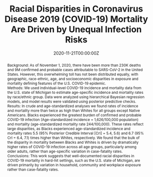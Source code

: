 ---
title: "Racial Disparities in Coronavirus Disease 2019 (COVID-19) Mortality Are Driven by Unequal Infection Risks"
authors:
- admin
- Rob-Trangucci
- Ramya-Naraharisetti
- Alex-Cao
- Ryan-Malosh
- Kelly-Broen
- Nina-Masters
- Paul-Delamater
date: "2020-11-21T00:00:00Z"
doi: "https://doi.org/10.1093/cid/ciaa1723"

# Schedule page publish date (NOT publication's date).
publishDate: "2020-11-23T00:00:00Z"

# Publication type.
# Legend: 0 = Uncategorized; 1 = Conference paper; 2 = Journal article;
# 3 = Preprint / Working Paper; 4 = Report; 5 = Book; 6 = Book section;
# 7 = Thesis; 8 = Patent
publication_types: ["2"]

# Publication name and optional abbreviated publication name.
publication: Clinical Infectious Diseases
publication_short: Clin. Infect. Dis.

abstract: "Background:
As of November 1, 2020, there have been more than 230K deaths and 9M confirmed and probable cases attributable to SARS-CoV-2 in the United States. However, this overwhelming toll has not been distributed equally, with geographic, race-ethnic, age, and socioeconomic disparities in exposure and mortality defining features of the U.S. COVID-19 epidemic.


Methods:
We used individual-level COVID-19 incidence and mortality data from the U.S. state of Michigan to estimate age-specific incidence and mortality rates by race/ethnic group. Data were analyzed using hierarchical Bayesian regression models, and model results were validated using posterior predictive checks.


Results:
In crude and age-standardized analyses we found rates of incidence and mortality more than twice as high than Whites for all groups except Native Americans. Blacks experienced the greatest burden of confirmed and probable COVID-19 infection (Age-standardized incidence = 1,626/100,000 population) and mortality (age-standardized mortality rate 244/100,000). These rates reflect large disparities, as Blacks experienced age-standardized incidence and mortality rates 5.5 (95% Posterior Credible Interval [CrI] = 5.4, 5.6) and 6.7 (95% CrI = 6.4, 7.1) times higher than Whites, respectively. We found that the bulk of the disparity in mortality between Blacks and Whites is driven by dramatically higher rates of COVID-19 infection across all age groups, particularly among older adults, rather than age-specific variation in case-fatality rates.


Conclusions:
This work suggests that well-documented racial disparities in COVID-19 mortality in hard-hit settings, such as the U.S. state of Michigan, are driven primarily by variation in household, community and workplace exposure rather than case-fatality rates."

# Summary. An optional shortened abstract.
# summary: Lorem ipsum dolor sit amet, consectetur adipiscing elit. Duis posuere tellus ac convallis placerat. Proin tincidunt magna sed ex sollicitudin condimentum.

tags:
- COVID-19
- SARS-CoV-2
- Social Epidemiology
- Disparities
- Michigan
- Mortality
- Case Fatality Rate
- Health Disparity
- Racial Disparity
- Infections

featured: false

links:
- name: Online Access
  url: https://academic.oup.com/cid/article/72/5/e88/5998295?login=true
# url_pdf: 
# url_code: '#'
# url_dataset: '#'
# url_poster: '#'
# url_project: ''
# url_slides: ''
# url_source: '#'
# url_video: '#'

# Featured image
# To use, add an image named `featured.jpg/png` to your page's folder. 
# image:
#   caption: ''
#   focal_point: ""
#   preview_only: false

# Associated Projects (optional).
#   Associate this publication with one or more of your projects.
#   Simply enter your project's folder or file name without extension.
#   E.g. `internal-project` references `content/project/internal-project/index.md`.
#   Otherwise, set `projects: []`.
# projects: 

# Slides (optional).
#   Associate this publication with Markdown slides.
#   Simply enter your slide deck's filename without extension.
#   E.g. `slides: "example"` references `content/slides/example/index.md`.
#   Otherwise, set `slides: ""`.
slides: ""
---
